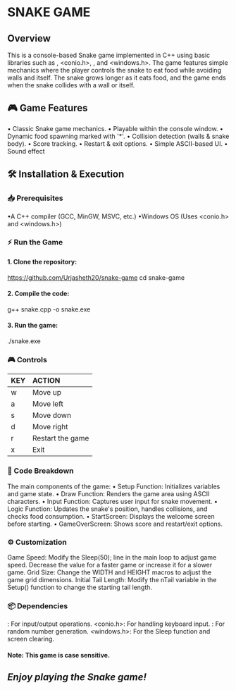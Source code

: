 # SNAKE GAME 
## Overview
This is a console-based Snake game implemented in C++ using basic libraries such as <iostream>, <conio.h>, <cstdlib>, and <windows.h>. The game features simple mechanics where the player controls the snake to eat food while avoiding walls and itself. The snake grows longer as it eats food, and the game ends when the snake collides with a wall or itself.

## 🎮 Game Features
•	Classic Snake game mechanics.
•	Playable within the console window.
•	Dynamic food spawning marked with '*'.
•	Collision detection (walls & snake body).
•	Score tracking.
• Restart & exit options.
• Simple ASCII-based UI.
• Sound effect 
## 🛠 Installation & Execution
### 📥 Prerequisites
•A C++ compiler (GCC, MinGW, MSVC, etc.)
•Windows OS (Uses <conio.h> and <windows.h>)
### ⚡ Run the Game

#### 1. Clone the repository:
https://github.com/Urjasheth20/snake-game
cd snake-game
#### 2. Compile the code:
g++ snake.cpp -o snake.exe
#### 3. Run the game:
./snake.exe
### 🎮 Controls

|KEY | ACTION
|:-|:-
| w | Move up
| a | Move left
| s | Move down
| d | Move right
| r | Restart the game
| x | Exit
### 📝 Code Breakdown
The main components of the game:
• Setup Function: Initializes variables and game state.
• Draw Function: Renders the game area using ASCII characters.
• Input Function: Captures user input for snake movement.
• Logic Function: Updates the snake's position, handles collisions, and checks food consumption.
• StartScreen: Displays the welcome screen before starting.
• GameOverScreen: Shows score and restart/exit options.
### ⚙️ Customization
Game Speed: Modify the Sleep(50); line in the main loop to adjust game speed. Decrease the value for a faster game or increase it for a slower game.
Grid Size: Change the WIDTH and HEIGHT macros to adjust the game grid dimensions.
Initial Tail Length: Modify the nTail variable in the Setup() function to change the starting tail length.
### 📦 Dependencies
<iostream>: For input/output operations.
<conio.h>: For handling keyboard input.
<cstdlib>: For random number generation.
<windows.h>: For the Sleep function and screen clearing.

#### Note: This game is case sensitive.

## *Enjoy playing the Snake game!*


